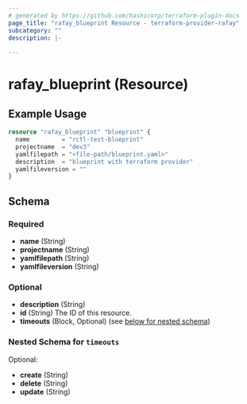 ```yaml
---
# generated by https://github.com/hashicorp/terraform-plugin-docs
page_title: "rafay_blueprint Resource - terraform-provider-rafay"
subcategory: ""
description: |-
  
---
```


# rafay_blueprint (Resource)



## Example Usage

```terraform
resource "rafay_blueprint" "blueprint" {
  name         = "rctl-test-blueprint"
  projectname  = "dev3"
  yamlfilepath = "<file-path/blueprint.yaml>"
  description  = "blueprint with terraform provider"
  yamlfileversion = ""
}
```

<!-- schema generated by tfplugindocs -->
## Schema

### Required

- **name** (String)
- **projectname** (String)
- **yamlfilepath** (String)
- **yamlfileversion** (String)

### Optional

- **description** (String)
- **id** (String) The ID of this resource.
- **timeouts** (Block, Optional) (see [below for nested schema](#nestedblock--timeouts))

<a id="nestedblock--timeouts"></a>
### Nested Schema for `timeouts`

Optional:

- **create** (String)
- **delete** (String)
- **update** (String)


